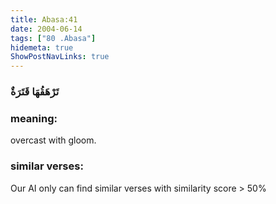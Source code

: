 ```yaml
---
title: Abasa:41
date: 2004-06-14
tags: ["80 .Abasa"]
hidemeta: true 
ShowPostNavLinks: true 
---
```

### تَرْهَقُهَا قَتَرَةٌ
### meaning: 
overcast with gloom.
### similar verses: 

Our AI only can find similar verses with similarity score > 50% 




